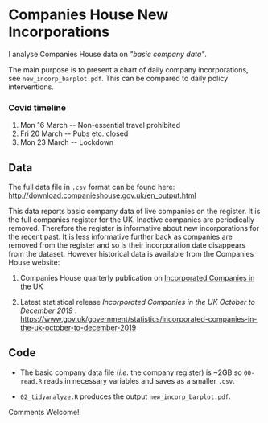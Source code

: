 # Companies House New Incorporations
I analyse Companies House data on _"basic company data"_. 

The main purpose is to present a chart of daily company incorporations, see `new_incorp_barplot.pdf`. This can be compared to daily policy interventions. 

### Covid timeline
1. Mon 16 March -- Non-essential travel prohibited
2. Fri 20 March -- Pubs etc. closed
3. Mon 23 March -- Lockdown


## Data
The full data file in `.csv` format can be found here: http://download.companieshouse.gov.uk/en_output.html

This data reports basic company data of live companies on the register. It is the full companies register for the UK. Inactive companies are periodically removed. Therefore the register is informative about new incorporations for the recent past. It is less informative further back as companies are removed from the register and so is their incorporation date disappears from the dataset. However historical data is available from the Companies House website:

  1. Companies House quarterly publication on [Incorporated Companies in the UK](https://www.gov.uk/search/research-and-statistics?content_store_document_type=published_statistics&keywords=Incorporated&organisations%5B%5D=companies-house&public_timestamp%5Bfrom%5D=&public_timestamp%5Bto%5D=)
  
  
  2. Latest statistical release _Incorporated Companies in the UK October to December 2019_ :
  https://www.gov.uk/government/statistics/incorporated-companies-in-the-uk-october-to-december-2019

## Code

* The basic company data file (_i.e._ the company register) is ~2GB so `00-read.R` reads in necessary variables and saves as a smaller `.csv`.

* `02_tidyanalyze.R` produces the output `new_incorp_barplot.pdf`.

Comments Welcome!

